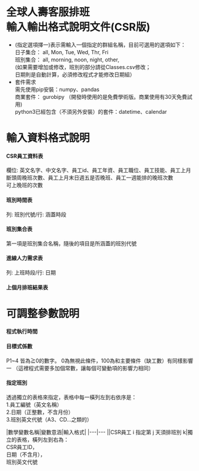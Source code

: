 全球人壽客服排班  
輸入輸出格式說明文件(CSR版)
=======================================

* (指定選項擇一)表示需輸入一個指定的群組名稱，目前可選用的選項如下：  
 日子集合： all, Mon, Tue, Wed, Thr, Fri  
 班別集合： all, morning, noon, night, other,  
 (如果需要增加或修改，班別的部分請從Classes.csv修改；  
 日期則是自動計算，必須修改程式才能修改日期組）  
* 套件需求  
 需先使用pip安裝：numpy、pandas  
 商業套件： gurobipy （開發時使用的是免費學術版。商業使用有30天免費試用)  
 python3已經包含（不須另外安裝）的套件：datetime、calendar  

# 輸入資料格式說明
#### CSR員工資料表
欄位: 英文名字、中文名字、員工id、員工年資、員工職位、員工技能、員工上月斷頭周晚班次數、員工上月末日週五是否晚班、員工一週能排的晚班次數  
可上晚班的次數  

#### 班別時間表
列: 班別代號/行: 涵蓋時段  

#### 班別集合表
第一項是班別集合名稱，隨後的項目是所涵蓋的班別代號  

#### 進線人力需求表
列: 上班時段/行: 日期  

#### 上個月排班結果表

# 可調整參數說明
#### 程式執行時間

#### 目標式係數
P1~4   皆為≧0的數字。 0為無視此條件，100為和主要條件（缺工數）有同樣影響一
（這裡程式需要多加個常數，讓每個可變動項的影響力相同）  

#### 指定班別
透過獨立的表格來指定，表格中每一橫列左到右依序是：  
1.員工編號（英文名稱）  
2.日期（正整數，不含月份）  
3.班別英文代號（A3、CD...之類的）  

|數學變數名稱|變數意涵|輸入格式|
|---|---
||CSR員工 i 指定第 j 天須排班別 k|獨立的表格，橫列左到右為：  
CSR員工ID，  
日期（不含月），  
班別英文代號  

